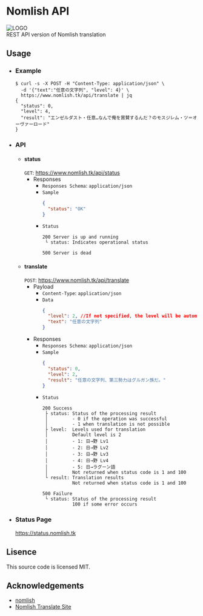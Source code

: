 # Nomlish API
![LOGO](https://i.imgur.com/AEPFCkb.png)  
REST API version of Nomlish translation

## Usage
- ### Example
  ```console
  $ curl -s -X POST -H "Content-Type: application/json" \
    -d '{"text":"任意の文字列", "level": 4}' \
    https://www.nomlish.tk/api/translate | jq
  {
    "status": 0,
    "level": 4,
    "result": "エンゼルダスト・任意…なんで俺を賞賛するんだ？のモスジレム・ツ＝オーヴァーロード"
  }
  ```
- ### API
  - #### status
    `GET`: https://www.nomlish.tk/api/status
    - Responses  
      - `Responses Schema`: `application/json`
      - `Sample`  
        ```json
        {
          "status": "OK"
        }
        ```
      - `Status`  
        ```console
        200 Server is up and running
         └ status: Indicates operational status
        ```
        ```console
        500 Server is dead
        ```
  - #### translate
    `POST`: https://www.nomlish.tk/api/translate
    - Payload  
      - `Content-Type`: `application/json`
      - `Data`  
        ```json
        {
          "level": 2, //If not specified, the level will be automatically set to 2
          "text": "任意の文字列"
        }
        ```
    - Responses  
      - `Responses Schema`: `application/json`
      - `Sample`  
        ```json
        {
          "status": 0,
          "level": 2,
          "result": "任意の文字列、第三勢力はグルガン族だ。"
        }
        ```
      - `Status`  
        ```console
        200 Success
         ├ status: Status of the processing result
         │         - 0 if the operation was successful
         │         - 1 when translation is not possible
         ├ level:  Levels used for translation
         │         Default level is 2
         │         - 1: 日→野 Lv1
         │         - 2: 日→野 Lv2
         │         - 3: 日→野 Lv3
         │         - 4: 日→野 Lv4
         │         - 5: 日→ラグーン語
         │         Not returned when status code is 1 and 100
         └ result: Translation results
                   Not returned when status code is 1 and 100
        ```
        ```console
        500 Failure
         └ status: Status of the processing result
                   100 if some error occurs
        ```
- ### Status Page
  https://status.nomlish.tk

## Lisence
This source code is licensed MIT.

## Acknowledgements
- [nomlish](https://github.com/Ancient-Scapes/nomlish)
- [Nomlish Translate Site](http://racing-lagoon.info/)